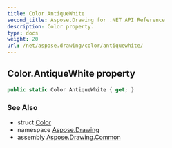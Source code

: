 ```yaml
---
title: Color.AntiqueWhite
second_title: Aspose.Drawing for .NET API Reference
description: Color property. 
type: docs
weight: 20
url: /net/aspose.drawing/color/antiquewhite/
---
```

## Color.AntiqueWhite property

```csharp
public static Color AntiqueWhite { get; }
```

### See Also

* struct [Color](../)
* namespace [Aspose.Drawing](../../color/)
* assembly [Aspose.Drawing.Common](../../../)



